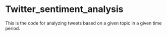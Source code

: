 # Twitter_sentiment_analysis
This is the code for analyzing tweets based on a given topic in a given time period.
